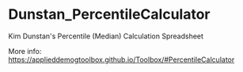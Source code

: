 # Dunstan_PercentileCalculator
Kim Dunstan's Percentile (Median) Calculation Spreadsheet

More info: https://applieddemogtoolbox.github.io/Toolbox/#PercentileCalculator

